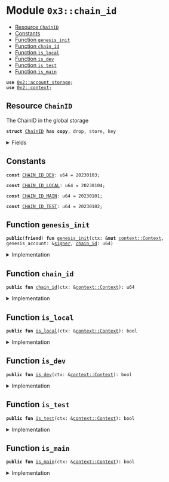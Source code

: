 
<a name="0x3_chain_id"></a>

# Module `0x3::chain_id`



-  [Resource `ChainID`](#0x3_chain_id_ChainID)
-  [Constants](#@Constants_0)
-  [Function `genesis_init`](#0x3_chain_id_genesis_init)
-  [Function `chain_id`](#0x3_chain_id_chain_id)
-  [Function `is_local`](#0x3_chain_id_is_local)
-  [Function `is_dev`](#0x3_chain_id_is_dev)
-  [Function `is_test`](#0x3_chain_id_is_test)
-  [Function `is_main`](#0x3_chain_id_is_main)


<pre><code><b>use</b> <a href="">0x2::account_storage</a>;
<b>use</b> <a href="">0x2::context</a>;
</code></pre>



<a name="0x3_chain_id_ChainID"></a>

## Resource `ChainID`

The ChainID in the global storage


<pre><code><b>struct</b> <a href="chain_id.md#0x3_chain_id_ChainID">ChainID</a> <b>has</b> <b>copy</b>, drop, store, key
</code></pre>



<details>
<summary>Fields</summary>


<dl>
<dt>
<code>id: u64</code>
</dt>
<dd>

</dd>
</dl>


</details>

<a name="@Constants_0"></a>

## Constants


<a name="0x3_chain_id_CHAIN_ID_DEV"></a>



<pre><code><b>const</b> <a href="chain_id.md#0x3_chain_id_CHAIN_ID_DEV">CHAIN_ID_DEV</a>: u64 = 20230103;
</code></pre>



<a name="0x3_chain_id_CHAIN_ID_LOCAL"></a>



<pre><code><b>const</b> <a href="chain_id.md#0x3_chain_id_CHAIN_ID_LOCAL">CHAIN_ID_LOCAL</a>: u64 = 20230104;
</code></pre>



<a name="0x3_chain_id_CHAIN_ID_MAIN"></a>



<pre><code><b>const</b> <a href="chain_id.md#0x3_chain_id_CHAIN_ID_MAIN">CHAIN_ID_MAIN</a>: u64 = 20230101;
</code></pre>



<a name="0x3_chain_id_CHAIN_ID_TEST"></a>



<pre><code><b>const</b> <a href="chain_id.md#0x3_chain_id_CHAIN_ID_TEST">CHAIN_ID_TEST</a>: u64 = 20230102;
</code></pre>



<a name="0x3_chain_id_genesis_init"></a>

## Function `genesis_init`



<pre><code><b>public</b>(<b>friend</b>) <b>fun</b> <a href="chain_id.md#0x3_chain_id_genesis_init">genesis_init</a>(ctx: &<b>mut</b> <a href="_Context">context::Context</a>, genesis_account: &<a href="">signer</a>, <a href="chain_id.md#0x3_chain_id">chain_id</a>: u64)
</code></pre>



<details>
<summary>Implementation</summary>


<pre><code><b>public</b>(<b>friend</b>) <b>fun</b> <a href="chain_id.md#0x3_chain_id_genesis_init">genesis_init</a>(ctx: &<b>mut</b> Context, genesis_account: &<a href="">signer</a>, <a href="chain_id.md#0x3_chain_id">chain_id</a>: u64){
    <b>let</b> <a href="chain_id.md#0x3_chain_id">chain_id</a> = <a href="chain_id.md#0x3_chain_id_ChainID">ChainID</a>{
        id: <a href="chain_id.md#0x3_chain_id">chain_id</a>
    };
    <a href="_global_move_to">account_storage::global_move_to</a>(ctx, genesis_account, <a href="chain_id.md#0x3_chain_id">chain_id</a>);
}
</code></pre>



</details>

<a name="0x3_chain_id_chain_id"></a>

## Function `chain_id`



<pre><code><b>public</b> <b>fun</b> <a href="chain_id.md#0x3_chain_id">chain_id</a>(ctx: &<a href="_Context">context::Context</a>): u64
</code></pre>



<details>
<summary>Implementation</summary>


<pre><code><b>public</b> <b>fun</b> <a href="chain_id.md#0x3_chain_id">chain_id</a>(ctx: &Context) : u64 {
    <b>let</b> <a href="chain_id.md#0x3_chain_id">chain_id</a> = <a href="_global_borrow">account_storage::global_borrow</a>&lt;<a href="chain_id.md#0x3_chain_id_ChainID">ChainID</a>&gt;(ctx, @rooch_framework);
    <a href="chain_id.md#0x3_chain_id">chain_id</a>.id
}
</code></pre>



</details>

<a name="0x3_chain_id_is_local"></a>

## Function `is_local`



<pre><code><b>public</b> <b>fun</b> <a href="chain_id.md#0x3_chain_id_is_local">is_local</a>(ctx: &<a href="_Context">context::Context</a>): bool
</code></pre>



<details>
<summary>Implementation</summary>


<pre><code><b>public</b> <b>fun</b> <a href="chain_id.md#0x3_chain_id_is_local">is_local</a>(ctx: &Context) : bool {
    <a href="chain_id.md#0x3_chain_id">chain_id</a>(ctx) == <a href="chain_id.md#0x3_chain_id_CHAIN_ID_LOCAL">CHAIN_ID_LOCAL</a>
}
</code></pre>



</details>

<a name="0x3_chain_id_is_dev"></a>

## Function `is_dev`



<pre><code><b>public</b> <b>fun</b> <a href="chain_id.md#0x3_chain_id_is_dev">is_dev</a>(ctx: &<a href="_Context">context::Context</a>): bool
</code></pre>



<details>
<summary>Implementation</summary>


<pre><code><b>public</b> <b>fun</b> <a href="chain_id.md#0x3_chain_id_is_dev">is_dev</a>(ctx: &Context) : bool {
    <a href="chain_id.md#0x3_chain_id">chain_id</a>(ctx) == <a href="chain_id.md#0x3_chain_id_CHAIN_ID_DEV">CHAIN_ID_DEV</a>
}
</code></pre>



</details>

<a name="0x3_chain_id_is_test"></a>

## Function `is_test`



<pre><code><b>public</b> <b>fun</b> <a href="chain_id.md#0x3_chain_id_is_test">is_test</a>(ctx: &<a href="_Context">context::Context</a>): bool
</code></pre>



<details>
<summary>Implementation</summary>


<pre><code><b>public</b> <b>fun</b> <a href="chain_id.md#0x3_chain_id_is_test">is_test</a>(ctx: &Context) : bool {
    <a href="chain_id.md#0x3_chain_id">chain_id</a>(ctx) == <a href="chain_id.md#0x3_chain_id_CHAIN_ID_TEST">CHAIN_ID_TEST</a>
}
</code></pre>



</details>

<a name="0x3_chain_id_is_main"></a>

## Function `is_main`



<pre><code><b>public</b> <b>fun</b> <a href="chain_id.md#0x3_chain_id_is_main">is_main</a>(ctx: &<a href="_Context">context::Context</a>): bool
</code></pre>



<details>
<summary>Implementation</summary>


<pre><code><b>public</b> <b>fun</b> <a href="chain_id.md#0x3_chain_id_is_main">is_main</a>(ctx: &Context) : bool {
    <a href="chain_id.md#0x3_chain_id">chain_id</a>(ctx) == <a href="chain_id.md#0x3_chain_id_CHAIN_ID_MAIN">CHAIN_ID_MAIN</a>
}
</code></pre>



</details>

